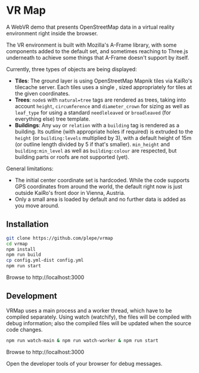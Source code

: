 # VR Map
A WebVR demo that presents OpenStreetMap data in a virtual reality environment
right inside the browser.

The VR environment is built with Mozilla's A-Frame library, with some components
added to the default set, and sometimes reaching to Three.js underneath to
achieve some things that A-Frame doesn't support by itself.

Currently, three types of objects are being displayed:

 * **Tiles**: The ground layer is using OpenStreetMap Mapnik tiles via KaiRo's
   tilecache server. Each tiles uses a single <a-plane>, sized appropriately for
   tiles at the given coordinates.
 * **Trees**: `node`s with `natural=tree` tags are rendered as trees, taking
   into account `height`, `circumference` and `diameter_crown` for sizing as
   well as `leaf_type` for using a standard `needleleaved` or `broadleaved` (for
   everything else) tree template.
 * **Buildings**: Any `way` or `relation` with a `building` tag is rendered as a
   building. Its outline (with appropriate holes if required) is extruded to the
   `height` (or `building:levels` multiplied by 3), with a default height of 15m
   (or outline length divided by 5 if that's smaller). `min_height` and
   `building:min_level` as well as `building:colour` are respected, but building
   parts or roofs are not supported (yet).

General limitations:

 * The initial center coordinate set is hardcoded. While the code supports GPS
   coordinates from around the world, the default right now is just outside
   KaiRo's front door in Vienna, Austria.
 * Only a small area is loaded by default and no further data is added as you
   move around.

## Installation
```sh
git clone https://github.com/plepe/vrmap
cd vrmap
npm install
npm run build
cp config.yml-dist config.yml
npm run start
```

Browse to http://localhost:3000

## Development
VRMap uses a main process and a worker thread, which have to be compiled separately. Using watch (watchify), the files will be compiled with debug information; also the compiled files will be updated when the source code changes.
```sh
npm run watch-main & npm run watch-worker & npm run start
```

Browse to http://localhost:3000

Open the developer tools of your browser for debug messages.
